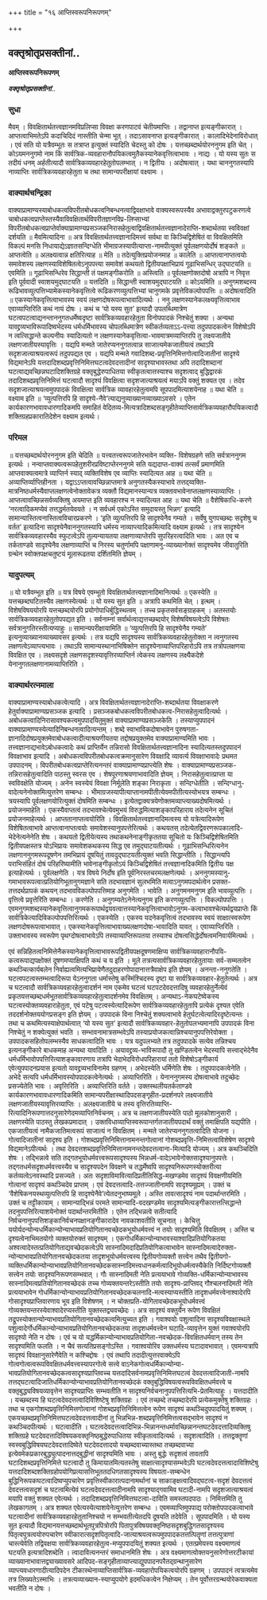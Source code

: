 +++
title = "१६ आप्तिस्वरूपनिरूपणम्"

+++


## वक्तृश्रोतृप्रसक्तीनां..

**आप्तिस्वरूपनिरूपणम्**

***वक्तृश्रोतृप्रसक्तीनां***..

### सुधा

मैवम् । विवक्षितार्थतत्त्वज्ञानमविप्रलिप्सा विवक्षा करणपाटवं चेतीयमाप्तिः । तद्वानाप्त इत्यङ्गीकारात् । आप्तत्वाभिमतेऽपि कदाचिदिदं नास्तीति चेन्मा भूत् । तदाऽसावनाप्त इत्यङ्गीकारात् । कालादिभेदेनाविरोधात् । एवं सति यो यत्रैवम्भूतः स तत्राप्त इत्युक्तं स्यादिति चेदस्तु को दोषः । यत्तच्छब्दार्थयोरननुगम इति चेत् । कोऽयमननुगमो नाम किं सार्वत्रिक-व्यवहारानौपयिकत्वमुतैकस्यानेकवृत्तित्वाभावः । नाद्यः । यो यस्य सुतः स तदीयं धनम् अर्हतीत्यादौ सार्वत्रिकव्यवहारहेतुतोपलम्भात् । न द्वितीयः । अदोषत्वात् । यथा चाननुगतस्यापि नाव्याप्तिः सार्वत्रिकव्यवहारहेतुता च तथा सामान्यपरीक्षायां वक्ष्यामः ।

### वाक्यार्थचन्द्रिका

वाक्याप्रामाण्यस्याबोधकत्वविपरीतबोधकत्वनिबन्धनत्वाद्विवक्षाभावे वाक्यस्वरूपस्यैव अभावाद्वक्तुरपटुकरणत्वे चाबोधकत्वप्राप्तेस्तस्यैवाविवक्षितार्थविपरीतज्ञानविप्र-लिप्साभ्यां विपरीतबोधकत्वप्राप्तेर्वाक्याप्रामाण्यप्रसञ्जकनिरासहेतुत्वाद्विवक्षितार्थतत्त्वज्ञानादेराप्ति-शब्दार्थतया स्वविवक्षां दर्शयति ॥ मैवमित्यादिना ॥ अत्र विवक्षितार्थतत्त्वज्ञानादिमत्त्वं सर्वथा वा किञ्चिद्विशेषितं वा विवक्षितमिति विकल्पं मनसि निधायाद्येऽज्ञातसन्दिग्धेति भीमाग्रजस्यापीत्याप्ता-नामपीत्युक्तं पूर्वलक्षणयोर्दोषं शङ्कते ॥ आप्तत्वेति ॥ अलक्ष्यत्वान्न क्षतिरित्याह ॥ मेति ॥ तदेत्युक्तिप्रयोजनमाह ॥ कालेति ॥ आप्तत्वानाप्तत्वयोः समावेशस्य लक्षणस्याविशेषितत्वेऽनुपपत्त्या समावेशं कथयतो द्वितीयपक्षाभिप्रायं गूढाभिसन्धिर् उद्घाटयति ॥ एवमिति ॥ गूढाभिसन्धिरेव सिद्धान्ती तं पक्षमङ्गीकरोति ॥ अस्त्विति ॥ पूर्वलक्षणोक्तदोषो अत्रापि न निवृत्त इति पूर्ववादी स्वाशयमुद्घाटयति ॥ यत्तदिति ॥ सिद्धान्ती स्वाशयमुद्घाटयति ॥ कोऽयमिति ॥ अनुगमशब्दस्य रूढिभावव्युत्पत्तिभ्यामेकस्यानेकवृत्तित्वे रूढिकरणव्युत्पत्तिभ्यां चानुगमके प्रवृत्तेविकल्पोपपत्तिः ॥ अदोषत्वादिति ॥ एकस्यानेकवृत्तित्वाभावस्य स्वयं लक्षणदोषरूपत्वाभावादित्यर्थः । ननु लक्षणस्यानेकलक्ष्यवृत्तित्वाभाव एवाव्याप्तिरिति कथं नायं दोषः । कथं च ‘यो यस्य सुत’ इत्यादौ उपलब्धिमात्रेण घटत्वपटत्वाद्यनन्ताननुगतधर्मेष्वदृष्टा सार्वत्रिकव्यवहारहेतुता विनोपपादकं निश्चेतुं शक्या । अन्यथा यावद्द्रव्यभाविरूपादिष्वभेदस्य धर्मधर्मिभावस्य चोपलब्धिमात्रेण स्वीकर्तव्यताऽऽ-पत्त्या तदुपपादकत्वेन विशेषोऽपि न त्वत्सिद्धान्ते कल्पनीयः स्यादित्यतो न लक्षणस्यानेकवृत्तित्वा-भावमात्रमव्याप्तिरपि तु लक्ष्यजातीये लक्षणजातीयस्यावृत्तिः । यद्यपि मन्मते जातेरप्यननुगतत्वान्न साजात्यमेकजातीयत्वं तथाऽपि सदृशजात्याश्रयत्वरूपं तदुपपद्यत एव । यद्यपि मन्मते गवादिशब्द-प्रवृत्तिनिमित्तगोत्वादिजातीनां सादृश्ये विद्यमानेऽपि यत्तदादिशब्दप्रवृत्तिनिमित्तघटत्वदेवदत्तादीनां सादृश्याभावस्तथा अपि तदादिशब्दानां घटत्वाद्यवच्छिन्नघटादिशक्तिग्रहे वक्तृबुद्धेरुपाधितया स्वीकृतत्वात्तस्याश्च सदृशत्वाद् बुद्धिद्वारकं तदादिशब्दप्रवृत्तिनिमित्तं घटत्वादौ सादृश्यं विवक्षित्वा सदृशजात्याश्रयत्वं मयाऽपि वक्तुं शक्यत एव । तदेव सदृशजात्याश्रयत्वमुपपादकं विवक्षित्वा सार्वत्रिक व्यावहारहेतुत्वमपि सूपपादमित्याशयेनाह ॥ यथा चेति ॥ वक्ष्याम इति ॥ ‘व्युत्पत्तिरपि हि सादृश्ये-नैवे’त्याद्यनुव्याख्यानव्याख्याऽवसरे । एतेन कार्यकारणभावावधारणादिकमपि समाहितं वेदितव्य-मित्यत्रादिशब्दसङ्गृहीतेव्याप्तिसार्वत्रिकव्यवहारौपयिकत्वादौ शक्तिग्रहप्रकारातिदेशेन वक्ष्याम इत्यर्थः।

### परिमल

॥ यत्तच्छब्दार्थयोरननुगम इति चेदिति ॥ यत्त्वतत्त्वरूपजातेरभावेन व्यक्ति- विशेषग्रहणे सति सर्वत्राननुगम इत्यर्थः । नन्वाप्तवाक्यत्वरूपहेतुशरीरप्रविष्टाप्तेरननुगमे सति यद्यदाप्त-वाक्यं तत्सर्वं प्रमाणमिति आप्तवाक्यत्वमात्रे व्याप्तिर्न स्याद् व्यक्तिविशेष एव व्याप्तिः स्यादित्यत आह ॥ यथा चेति ॥ अव्याप्तिर्व्याप्तिहीनता । यद्वाऽऽप्तत्वावच्छिन्नाप्तमात्रे अनुगतस्यैकस्याभावे तत्तद्य्वक्ति-मात्रनिष्ठधर्मस्यैवाप्तलक्षणत्वेनोक्तावेकत्र व्यक्तौ विद्यमानस्यान्यत्र व्यक्तावभावेनाप्तलक्षणस्याव्याप्तिः । आप्तत्वावच्छिन्नसर्वव्यक्तिषु अयमाप्त इति व्यवहारश्च न स्यादित्यत आह ॥ यथा चेति ॥ वैशेषिकाधि-करणे ‘नरत्वादिकमप्येवं तत्तद्धर्मतयेवयते । न सर्वधर्म एकोऽस्ति समुदायस्तु भिन्नग’ इत्यादि सामान्यास्तित्वनास्तित्वविचारप्रकरणे । ‘इति व्युत्पत्तिरपि हि सादृश्येनैव गम्यते । सर्वेषु युगपच्छब्दः सदृशेषु च वर्तत’ इत्यादिना सादृश्येनैवाननुगतस्यापि धर्मस्य नाव्याप्त्यादिकमित्यादि वक्ष्याम इत्यर्थः । तत्र सादृश्येन सार्वत्रिकव्यवहारस्यैव स्फुटत्वेऽपि तुल्यन्यायतया लक्षणाव्याप्तेरपि सुपरिहरत्वादिति भावः । अत एव च तर्कताण्डवे सादृश्येनैव लक्षणाव्याप्तिं च निरस्य चतुर्णामपि पक्षाणामनु-व्याख्यानोक्तं सादृश्यमेव जीवातुरिति ग्रन्थेन स्वोक्तपक्षचतुष्टयं मूलारूढतया दर्शितमिति ज्ञेयम् ।

### यादुपत्यम्

॥ यो यत्रैवम्भूत इति ॥ यत्र विषये एवम्भूतो विवक्षितार्थतत्त्वज्ञानादिमानित्यर्थः ॥ एकस्येति ॥ यत्तच्छब्दघटितस्यैव लक्षणस्येत्यर्थः ॥ यो यस्य सुत इति ॥ अत्रापि कथमिति चेत् । इत्थम् । विशेषविषययोरपि यत्तच्छब्दयोरपि प्रयोगोपाधिर्बुद्धिस्थत्वम् । तच्च प्रकृतसर्वसङ्ग्राहकम् । अतस्तयोः सार्वत्रिकव्यवहारहेतुतोपपद्यत इति । सर्वनाम्नां सर्वार्थत्वाद्यत्तच्छब्दयोर् विशेषविषयत्वेऽपि विशेषतः सर्वत्रानुगतिरस्तीत्यप्याहुः ॥ सामान्यपरीक्षायामिति ॥ ‘व्युत्पत्तिरपि हि सादृश्येनैव गम्यते’ इत्यनुव्याख्यानव्याख्यावसर इत्यर्थः । तत्र यद्यपि सादृश्यस्य सार्वत्रिकव्यवहारहेतुतोक्ता न त्वनुगतस्य लक्षणत्वेऽव्याप्त्यभावः । तथाऽपि सामान्यस्थानाभिषिक्तेन सादृश्येनाव्याप्तिपरिहारोऽपि तत्र तत्रोपलक्षणया विवक्षित एव । लक्ष्यसदृशे लक्षणसदृशस्यावृत्तिरव्याप्तिर्न त्वेकस्य लक्षणस्य लक्ष्यैकदेशे येनानुगतलक्षणानामव्याप्तिरिति ।

### वाक्यार्थरत्नमाला

वाक्याप्रामाण्यस्याबोधकत्वेत्यादि । अत्र विवक्षितार्थतत्त्वज्ञानादेराप्ति-शब्दार्थतया विवक्षाकरणे हेतुर्वाक्याप्रामाण्यप्रसञ्जक इत्यादि । प्रसञ्जकबोधकत्वविपरीतबोधकत्व-निरासहेतुत्वादित्यर्थः । अबोधकत्वादिनिरासावश्यकत्वमुपपादयितुमुक्तं वाक्याप्रामाण्यप्रसञ्जकेति । तस्याप्युपपादनं वाक्याप्रामाण्यस्येत्यादिनिबन्धनत्वादित्यन्तम् । शब्दे स्वाभाविकदोषाभावेन पुरुषगता-ज्ञानादिदोषप्रयुक्तमेवाबोधकत्वादीत्याश्रयणीयतया तद्दोषप्रयुक्तमेव वाक्याप्रामाण्यमिति भावः । तत्त्वज्ञानाद्यभावेऽबोधकत्वादेः कथं प्राप्तिर्येन तन्निरासो विवक्षितार्थतत्त्वज्ञानादिना स्यादित्यतस्तदुपपादनं विवक्षाभाव इत्यादि । अबोधकत्वविपरीतबोधकत्वक्रमानुसारेण विवक्षादि व्यावर्त्य विवक्षाभावादेः प्रथमत उपपादनम् । विपरीतबोधकत्वप्राप्तेरित्यनन्तरं वाक्याप्रामाण्यप्राप्त्येति शेषः । वाक्याप्रामाण्यप्रसञ्जक-तन्निरासहेतुत्वादिति पाठस्तु स्वरस एव । शेषपूरणाश्रयणाभावादिति ज्ञेयम् । निरासहेतुत्वात्प्राप्ता या स्वविवक्षेति योज्यम् । अनेन स्वस्येयं विवक्षा निर्मूलेति शङ्का निराकृता । सन्दिग्धेतीति । सन्दिग्धानु-वादेत्यनेनोक्तमित्युत्तरेण सम्बन्धः । भीमाग्रजस्यापीत्याप्तानामपीतीत्येवमपीतीत्यस्योभयत्र सम्बन्धः । त्रयस्यापि पूर्वलक्षणयोरित्युक्तं दोषमिति सम्बन्धः । इत्येतद्वाक्यत्रयेणोक्तमव्याप्त्याख्यदोषमित्यर्थः । प्रयोजनमाहेति । एकस्यैवाप्तत्वं तदभावश्चेत्येवमुभयं विरुद्धमित्याशङ्कापरिहाराय तदेत्यनेन सूचितं प्रयोजनमाहेत्यर्थः । आप्ततानाप्तत्वयोरिति । विवक्षितार्थतत्त्वज्ञानादिमत्वस्य यो यत्रेत्यादिरूपेण विशेषितत्वाभावे आप्तत्वानाप्तत्वयोः समावेशस्यानुपपत्तेरित्यर्थः । कथयतस् तदेत्येतद्विवरणरूपकालादि-भेदेनेत्यनेनेति शेषः । कथयतो द्वितीयेत्यस्य तथाकथनेनाङ्गीकृततया सूचितो यः किञ्चिद्विशेषितमिति द्वितीयपक्षस्तत्र योऽभिप्रायः समावेशकथकस्य सिद्ध एव तमुद्घाटयतीत्यर्थः । गूढाभिसन्धिरित्यनेन लक्षणाननुगमरूपदूषणेन तमभिप्रायं दूषयितुं तावदुद्घाटयतीत्युक्तं भवति सिद्धान्तीति । सिद्धान्त्यपि पराभिसंहितं दोषं परिहरिष्यामीति भावेनाङ्गीकृतोऽयं किञ्चिद्विशेषितं तत्त्वज्ञानादिकमिति द्वितीयः पक्ष इत्याहेत्यर्थः । पूर्वलक्षणेति । यत्र विषये निर्दोष इति पूर्वनिरस्तचरमलक्षणेत्यर्थः । अननुगमस्यानु-गमाभावरूपत्वात्प्रतियोगिभूतानुगमज्ञाने सति तदभावज्ञानं सुलभमिति मत्वाऽनुगमपदार्थत्वेन प्रसक्त-तत्तदर्थप्रापकं कथयन् तदभावविकल्पोपपत्तिमाह अनुगमेति । भावेति । अनुगमनमनुगम इति भावव्युत्पत्तिः । वृत्तित्वे प्रवृत्तेरिति सम्बन्धः । करणेति । अनुगम्यतेऽनेनेत्यनुगम इति करणव्युत्पत्तिः । विकल्पोपपत्तिः । एवमनुगमशब्दस्यानेकवृत्तित्वानुगमकरूपार्थद्वयवत्वात्तस्यानेकवृत्तित्वाभावोऽनुगम-कत्वाभावश्चेत्यर्थद्वयप्राप्तेः किं सार्वत्रिकेत्यादिविकल्पोपपत्तिरित्यर्थः । एकस्येति । एकस्य यदनेकवृत्तित्वं तदभावस्य स्वयं साक्षात्स्वरूपेण लक्षणदोषरूपत्वाभावात् । एकस्यानेकवृत्तित्वाभावाख्यलक्षणदोषा-भावादिति यावत् । एवाव्याप्तिरिति । उक्ताभावस्य स्वरूपेण पृथग्दोषत्वाभावेऽपि तस्याव्याप्तिरूपतया तस्याश्च दोषत्वसिद्धेर्दोषत्वमनिवार्यमित्यर्थः ।

एवं सन्निहितत्वनिमित्तेनैकस्यानेकवृत्तित्वाभावरूपद्वितीयपक्षदूषणमाक्षिप्य सार्वत्रिकव्यवहारानौपयि-कत्वरूपाद्यपक्षोक्तं दूषणमप्याक्षिपति कथं च य इति । मूले तत्रत्यसार्वत्रिकव्यवहारहेतुतायाः सर्व-सम्मतत्वेन कथञ्चित्कार्यबलेन निर्वाह्यत्वमित्यभिप्रायेणैतदुदाहरणोपादानात्तत्रैवाक्षेप इति ज्ञेयम् । अनन्ता-ननुगतेति । घटत्वपटत्वस्तम्भत्वादिरूपा येऽननुगता धर्मास्तेषु कस्मिंश्चिदस्य दृष्टा या सार्वत्रिकव्यवहार-हेतुतेत्यर्थः । अत्र च घटत्वादौ सार्वत्रिकव्यवहारहेतुत्वादर्शनं नाम एकमेव घटत्वं घटपटदेवदत्तादिषु व्यवहारहेतुर्नेत्येवं प्रकृतयत्तच्छब्दधर्मभूतसार्वत्रिकव्यवहारहेतुत्वादर्शनमेव विवक्षितम् । अन्यथाऽ-नेकघटेष्वेकस्य घटत्वस्योक्तव्यवहाराहेतुता, एवं पटेषु पटत्वस्येत्यादिरूपेण सार्वत्रिकव्यवहारहेतुतापि प्रत्येकं दृश्यत एवेति तददर्शनोक्तययोगप्रसङ्ग इति ज्ञेयम् । उपपादकं विना निश्चेतुं शक्यत्वाभावे हेतुर्घटत्वेत्यादिरदृष्टेत्यन्तः । तथा च कथमित्यस्याक्षेपार्थत्वात् ‘यो यस्य सुत’ इत्यादौ सार्वत्रिकव्यवहार-हेतुतोपलभ्यमानापि उपपादकं विना निश्चेतुं न शक्येत्युक्तं भवति । सम्भावनामात्रसम्भवेऽपि तस्याप्रयोजकत्वान्निश्चयानुपपत्तिरेवोक्ता । उपपादकसहितोपलम्भस्यैव साधकत्वादिति भावः । यत्र यदुपलभ्यते तत्र तदुपपादके सत्येव तन्निश्चय इत्यनङ्गीकारे बाधकमाह अन्यथा यावदिति । अयावद्द्रव्य-भाविरूपादौ तु खण्डितत्वेन भेदस्यापि सत्त्वाद्भेदेनैव धर्मधर्मिभावोपपत्तिरित्याशङ्कावारणाय तत्रापि भेदाभेदविरोधपरिहारायां ततो विशेषोऽङ्गीकार्य एवेत्युपपादनप्रयास इत्यतो यावद्द्रव्यभाविनामेव ग्रहणम् । अभेदस्येति धर्मिणेति शेषः । तदुपपादकत्वेनेति । अभेदे सत्यपि धर्मधर्मिभावस्योपपादकत्वेनेत्यर्थः । अव्याप्तिरिति । येनाननुगमस्य दोषत्वाभावे तदुच्छेदः प्रसज्येतेति भावः । अवृत्तिरिति । अव्याप्तिरिति वर्तते । उक्तस्थलीयतर्कताण्डवे कार्यकारणभावावधारणादिकमिति सामान्यपरीक्षास्थादिपदसङ्गृहीत-प्रदर्शनपरे लक्ष्यजातीये लक्षणजातीयस्यावृत्तिरव्याप्तिः । अलक्ष्यजातीये च तस्य वृत्तिरतिव्याप्ति-रित्यादिनिरूपणात्तदनुसारेणेदमव्याप्तिनिर्वचनम् । अत्र च लक्षणजातीयस्येति पाठो मूलकोशानुसारी । लक्षणस्येति पाठस्तु लेखकप्रमादात् । उक्तविधाव्याप्तिस्वरूपान्तर्गतजातीयपदार्थं वक्तुं तमाक्षिपति यद्यपीति । एकजातीयत्वं नामैकजातिमत्वरूपं साजात्यं न विवक्षितम् । मन्मते जातेरप्यननुगतत्वादिति योजना । गोत्वादिजातीनां सादृश्य इति । गोशब्दप्रवृत्तिनिमित्तानामनन्तगोत्वानां गोशब्दप्रवृत्ति-निमित्तत्वाविशेषेण सादृश्ये विद्यमानेऽपीत्यर्थः । तथा देवदत्तशब्दप्रवृत्तिनिमित्तानामनन्तदेवदत्तत्वाना-मित्यादि योज्यम् । अत्र कथञ्चिदिति शेषः । तद्भिन्नत्वे सति तद्गतभूयोधर्मवत्त्वरूपसादृश्यस्य भिन्नधर्म-वादेऽभावेनोक्तसादृश्यानुपपत्तेः । तद्गतधर्मसदृशधर्मवत्त्वस्यैव च सादृश्यपदेन विवक्षणे च तद्धर्मेष्वपि सादृश्यनिरूपणस्योक्तरीत्या कर्तव्यत्वेऽनवस्थादि प्रसज्यते । अतः सदृशाविमावित्यादिप्रतीतिसिद्ध-मखण्डमेव सादृश्यं विवक्षणीयमिति गोत्वानां सादृश्यं कथञ्चिदेव प्राप्तम् । एवं देवदत्तत्वादि-तत्तज्जातीनामपि सादृश्यमूह्यम् । उक्तं च ‘वैशेषिकनयस्थव्युत्पत्तिरपि हि सादृश्येनैवे’त्येतदनुभाष्यमूले । अस्ति तावत्सादृश्यं नाम पदार्थान्तरमिति । उक्तं च तट्टीकायाम् । सामान्याद्भिन्नं परमते सामान्यादि-वदखण्डमेव सादृश्यमित्यङ्गीकारात्तत्सिद्धान्ते तदनुपपत्तिरित्याशयेनोक्तं पदार्थान्तरमितीति । एतेन तद्भिन्नत्वे सतीत्यादि निर्वचनानुपपत्तिशङ्कानिर्वचनपक्षानङ्गीकारादेव नावकाशवतीति सूचनात् । केचित्तु ययोर्यदन्योन्यधर्मिकान्योन्याभावप्रतियोगितानवच्छेदकभूयोधर्मवत्त्वं न तयोः सादृश्यमिति विवक्षितम् । अस्ति च दृश्यत्वेनाभिमतयोगो व्यक्तयोरुक्तं सादृश्यम् । एकगोधर्मिकान्योन्याभावस्याश्वादिप्रतियोगिकतया अश्वत्वादेस्तत्प्रतियोगिताद्यवच्छेदकत्वेऽपि सास्नादिमदादिप्रतियोगिकत्वाभावेन सास्नादिमत्वादेरुक्ता-न्योन्याभावप्रतियोगितानवच्छेदकतया तादृशभूयोधर्मवत्त्वस्य द्वितीयगोव्यक्तौ सत्त्वेन तथैव द्वितीयगो-व्यक्तिधर्मिकान्योन्याभावप्रतियोगितानवच्छेदकसास्नादिमत्त्वधानकर्मत्वादिभूयोधर्मत्वस्यैकेति निर्दिष्टगोव्यक्तौ सत्त्वेन तयोः सादृश्यनिरूपणसम्भवात् । गौः सास्नादिमती नेति प्रत्ययाभावे गोव्यक्ति-धर्मिकान्योन्याभावस्य सास्नादिमत्वप्रतियोगितानवच्छेदकं तच्च गोव्यक्तयन्तरेऽस्तीति तयोः सादृश्य-प्राप्तिवद् गौश्चलनादिमती नेति प्रत्ययाभावेन गोधर्मिकान्योन्याभावप्रतियोगितानवच्छेदकचलनादि-मत्वस्याप्यस्तीति तादृशधर्मवत्त्वेनाश्वादेरपि गोसादृश्यप्राप्तिवारणाय भूय इति विशेषणम् । न चोक्तप्रति-योगितावच्छेदकभूयोधर्मवत्त्वं गोव्यक्तयन्तरस्येवाश्वादेरप्यस्तीति युक्तस्तद्व्यवच्छेदः । अत्र सादृश्यं वक्तुर्येन रूपेण विवक्षितं तद्रूपस्योक्तान्योन्याभावप्रतियोगितानवच्छेदकत्वमित्युच्यत इति । गवाश्वयोः पशुत्वादिना सादृश्यविवक्षास्थले पशुत्वादेर्गोधर्मिकान्योन्याभावप्रतियोगितानवच्छेदकतया तादृशधर्मवत्त्वेन घटादि-व्यावृत्तेन युक्तं गवाश्वयोरपि सादृश्यो नेति न दोषः । एवं च यो यद्धर्मिकान्योन्याभावप्रतियोगिता-नवच्छेदक-विवक्षितधर्मवान् तस्य तेन सादृश्यमिति फलति । न चैवं सत्यतिप्रसङ्गोऽस्ति । गवाश्वयोरिव उक्तधर्मस्य घटादावभावात् । एवमन्यत्रापि सादृश्यं विवक्षानुसारेणैवेति न कश्चिद्दोषः । एवं तथापि तदादीत्युत्तरवाक्येऽपि गोत्वगोत्वत्वरूपविवक्षितधर्मवत्त्वस्यापरगोत्वे सत्त्वे वाऽनेकगोत्वधर्मिकान्योन्या-भावप्रतियोगितानवच्छेदकत्वसादृश्यप्राप्तिवच्च यत्तदादिसर्वनामप्रवृत्तिनिमित्तघटत्वं देवदत्तत्वादिजाती-नामपि तत्तद्घटत्वादिजातिधर्मिकान्योन्याभावप्रतियोगितानवच्छेदकं वक्तृबुद्धिविषयत्वरूपविवक्षितधर्मवत्त्वे च वक्तृबुद्ध्यविषयव्यावृत्तेन सादृश्यप्राप्तिः सम्भवतीति न सादृश्यनिर्वचनानुपपत्तिरित्यभि-प्रेतमित्याहुः । यत्तदादीति । यच्छब्दस्य हि घटत्वदेवदत्तत्वादिविशिष्टेषु शक्तिग्रहः । एवं तच्छब्दे तच्छब्दादेरपि प्रत्येकमुक्तेषु शक्तिग्रहः । तथा च एकगोशब्दप्रवृत्तिनिमित्तगोत्वानां गोशब्दप्रवृत्तिनिमित्तत्वेन रूपेण सादृश्यं कथञ्चिदुपपादयितुं शक्यम् । एकयच्छब्दप्रवृत्तिनिमित्तघटत्वदेवदत्तत्वादीनां तु भिन्नभिन्न-शब्दप्रवृत्तिनिमित्तत्वसद्भावेन सादृश्यं न कथञ्चिदपीत्यर्थः । घटत्वादीति । घटत्वदेवदत्तत्वादिभिन्न-भिन्नानन्तधर्मावच्छिन्नानन्तघटदेवदत्तादिव्यक्तिषु शक्तिग्रहे घटदेवदत्तादिविषयकवक्तृनिष्ठबुद्धेरुपाधितया स्वीकृतत्वादित्यर्थः । सदृशत्वादिति । तत्तद्वक्तॄणां स्वस्वबुद्धिविषयघटदेवदत्तादिष्वेते घटदेवदत्तादयो यच्छब्दवाच्यास्तथा तच्छब्दवाच्या इत्येवमेकप्रकारबुद्ध्युत्पादनात्तद्बुद्धीनां सादृश्यमिति भावः । अस्तु बुद्धेः सदृशत्वं तावतापि घटादिशब्दप्रवृत्तिनिमित्ते घटत्वादौ तु किमायातमित्यतस्तेषु साक्षात्सादृश्यासम्भवेऽपि घटत्वदेवदत्तत्वादाविशिष्टेषु यत्तदादिशब्दशक्तिग्रहोपयोगिप्रत्यासत्तिभूततदधिगतसादृश्यस्य विषयता-सम्बन्धेन बुद्धिनिरूपकघटत्वादिष्वप्युपचारेण प्रवृत्तिस्वीकारात्पदानामर्थानां च साकाङ्क्षत्वादिवद्घटत्व-सदृशं देवदत्तत्वं देवदत्तत्वसदृशं च घटत्वमित्येवं घटत्वदेवदत्तत्वादीनामपि सादृश्याद्गवामिव घटादी-नामपि सदृशजात्याश्रयत्वं मयापि वक्तुं शक्यत एवेत्यर्थः । तदादिशब्दप्रवृत्तिनिमित्तघटत्वा-दाविति समस्तपदपाठः । निमित्तमिति तु लेखकागतम् । अत्र शक्यत एवेत्यस्येत्याशयेनेत्युत्तरेण सम्बन्धः । एवमव्याप्तिमुपपाद्य परोक्तोपपादकत्वाभावे घटत्वादीनां सार्वत्रिकव्यवहारहेतुतानिश्चयो न सम्भवतीत्येतदपि दूषयति तदेवेति । सूपपादमिति । यो यस्य सुत इत्यादौ विद्यमानयत्तच्छब्दार्थभूतपुत्रपित्रोरपि पितापुत्रविषयवक्तृनिष्ठसदृशबुद्धिगतसादृश्यस्य पितृत्वपुत्रत्वयोरुपचारेण स्वीकारात्सदृशपितृत्वादि-जात्याश्रयत्वरूपमुपपादकतत्तत्पितॄणां तत्तत्पुत्राणां चास्त्येवेति तद्विवक्षया सार्वत्रिकव्यवहारहेतुत्व-मप्युपपादयितुं शक्यत इत्यर्थः । एतत्प्रमेयस्य वक्ष्यमाणत्वं घटयति इत्यत्रादिशब्देति । त्वादावित्यनन्तरं समाधानमिति शेषः । अत्र वक्ष्यमाणत्वोक्तयनुसारेणोत्तरटीकायां व्याख्यानाभावात्तद्व्याख्यावसरे आदिपद-सङ्गृहीताव्याप्त्याद्युपपादनपरैतद्ग्रन्थानुसारेण व्याप्त्यवधारणादीत्यादिपदेन टीकास्थेनाव्याप्तिसार्वत्रिक-व्यवहारोपयिकत्वयोरपि ग्रहणम् । उपपादनं त्वत्रत्यमेव तत्र लिख्यतेऽस्माभिः । तत्रत्यव्याख्यान-स्याप्युपयोगे इदमधिकत्वेन निक्षेप्यम् । तेन पूर्वोत्तरग्रन्थयोरेकवाक्यता भवतीति न दोषः ।

